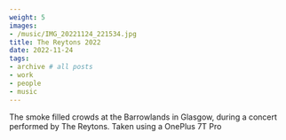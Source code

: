 ```yaml
---
weight: 5
images:
- /music/IMG_20221124_221534.jpg
title: The Reytons 2022
date: 2022-11-24
tags:
- archive # all posts
- work
- people
- music
---
```


The smoke filled crowds at the Barrowlands in Glasgow, during a concert performed by The Reytons. Taken using a OnePlus 7T Pro


